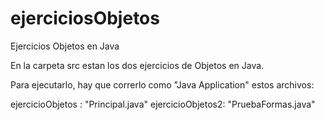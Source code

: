ejerciciosObjetos
=================

Ejercicios Objetos en Java

En la carpeta src estan los dos ejercicios de Objetos en Java.

Para ejecutarlo, hay que correrlo como "Java Application" estos archivos:

ejercicioObjetos : "Principal.java"
ejercicioObjetos2: "PruebaFormas.java"


